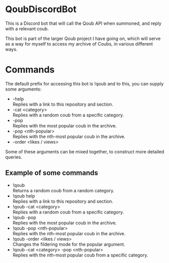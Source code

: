# QoubDiscordBot

This is a Discord bot that will call the Qoub API when summoned, and reply with a relevant coub.

This bot is part of the larger Qoub project I have going on, which will serve as a way for myself to access my archive of Coubs, in various different ways.

# Commands

The default prefix for accessing this bot is !qoub and to this, you can supply some arguments:


- -help <br />
Replies with a link to this repository and section.
- -cat &lt;category&gt; <br />
Replies with a random coub from a specific category.
- -pop <br/>
Replies with the most popular coub in the archive.
- -pop &lt;nth-popular&gt; <br />
Replies with the nth-most popular coub in the archive.
- -order &lt;likes / views&gt;

Some of these arguments can be mixed together, to construct more detailed queries.

## Example of some commands

- !qoub <br />
Returns a random coub from a random category.
- !qoub help <br />
Replies with a link to this repository and section.
- !qoub -cat &lt;category&gt; <br />
Replies with a random coub from a specific category.
- !qoub -pop <br/>
Replies with the most popular coub in the archive.
- !qoub -pop &lt;nth-popular&gt; <br />
Replies with the nth-most popular coub in the archive.
- !qoub -order &lt;likes / views&gt; <br />
Changes the fildering mode for the popular argument.
- !qoub -cat &lt;category&gt; -pop &lt;nth-popular&gt; <br/>
Replies with the nth-most popular coub from a specific category.